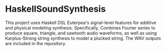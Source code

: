 # HaskellSoundSynthesis
This project uses Haskell DSL Euterpea's signal-level features for additive and physical modeling synthesis.
Specifically, Combines Fourier series to produce square, triangle, and sawtooth audio waveforms, as well as 
using Karplus-Strong string synthesis to model a plucked string.
The WAV outputs are included in the repository.

